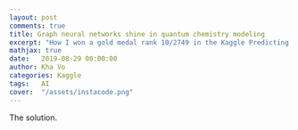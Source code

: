 ```yaml
---
layout: post
comments: true
title: Graph neural networks shine in quantum chemistry modeling
excerpt: "How I won a gold medal rank 10/2749 in the Kaggle Predicting Molecular Properties challenge!"
mathjax: true
date:   2019-08-29 00:00:00
author: Kha Vo
categories: Kaggle
tags:	AI
cover:  "/assets/instacode.png"
---
```


The solution.
